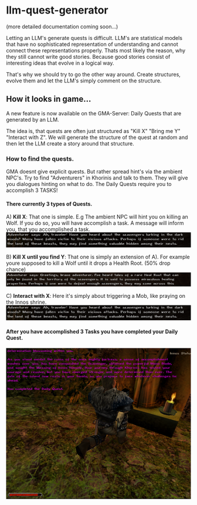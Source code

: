 # llm-quest-generator

(more detailed documentation coming soon...)

Letting an LLM's generate quests is difficult. LLM's are statistical models that have no sophisticated representation of understanding and cannot connect these representations properly.
Thats most likely the reason, why they still cannot write good stories. Because good stories consist of interesting ideas that evolve in a logical way.


That's why we should try to go the other way around.
Create structures, evolve them and let the LLM's simply comment on the structure.

## How it looks in game...

A new feature is now available on the GMA-Server: Daily Quests that are generated by an LLM.

The idea is, that quests are often just structured as "Kill X" "Bring me Y" "Interact with Z".
We will generate the structure of the quest at random and then let the LLM create a story around that structure.

### How to find the quests.
GMA doesnt give explicit quests. But rather spread hint's via the ambient NPC's. Try to find "Adventurers" in Khorinis and talk to them.
They will give you dialogues hinting on what to do.
The Daily Quests require you to accomplish 3 TASKS!

#### There currently 3 types of Quests.
A) **Kill X**:
That one is simple. E.g The ambient NPC will hint you on killing an Wolf. If you do so, you will have accomplish a task.
A message will inform you, that you accomplished a task.
![Quest Type 1](gmac.png)


B) **Kill X until you find Y**:
That one is simply an extension of A). For example youre supposed to kill a Wolf until it drops a Health Root. (50% drop chance)
![Quest Type 2](gmab.png)


C) **Interact with X**:
Here it's simply about triggering a Mob, like praying on the Innos shrine.
![Quest Type 3](gmac.png)



#### After you have accomplished 3 Tasks you have completed your Daily Quest.
![Accomplishment](gma1.png)
